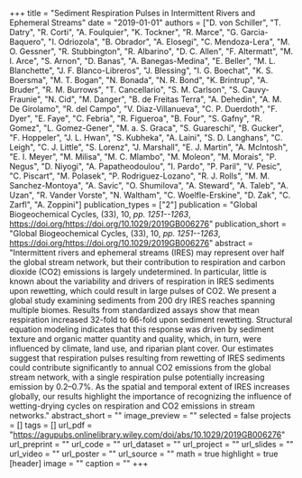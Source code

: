 +++
title = "Sediment Respiration Pulses in Intermittent Rivers and Ephemeral Streams"
date = "2019-01-01"
authors = ["D. von Schiller", "T. Datry", "R. Corti", "A. Foulquier", "K. Tockner", "R. Marce", "G. Garcia-Baquero", "I. Odriozola", "B. Obrador", "A. Elosegi", "C. Mendoza-Lera", "M. O. Gessner", "R. Stubbington", "R. Albarino", "D. C. Allen", "F. Altermatt", "M. I. Arce", "S. Arnon", "D. Banas", "A. Banegas-Medina", "E. Beller", "M. L. Blanchette", "J. F. Blanco-Libreros", "J. Blessing", "I. G. Boechat", "K. S. Boersma", "M. T. Bogan", "N. Bonada", "N. R. Bond", "K. Brintrup", "A. Bruder", "R. M. Burrows", "T. Cancellario", "S. M. Carlson", "S. Cauvy-Fraunie", "N. Cid", "M. Danger", "B. de Freitas Terra", "A. Dehedin", "A. M. De Girolamo", "R. del Campo", "V. Diaz-Villanueva", "C. P. Duerdoth", "F. Dyer", "E. Faye", "C. Febria", "R. Figueroa", "B. Four", "S. Gafny", "R. Gomez", "L. Gomez-Gener", "M. a. S. Graca", "S. Guareschi", "B. Gucker", "F. Hoppeler", "J. L. Hwan", "S. Kubheka", "A. Laini", "S. D. Langhans", "C. Leigh", "C. J. Little", "S. Lorenz", "J. Marshall", "E. J. Martin", "A. McIntosh", "E. I. Meyer", "M. Milisa", "M. C. Mlambo", "M. Moleon", "M. Morais", "P. Negus", "D. Niyogi", "A. Papatheodoulou", "I. Pardo", "P. Paril", "V. Pesic", "C. Piscart", "M. Polasek", "P. Rodriguez-Lozano", "R. J. Rolls", "M. M. Sanchez-Montoya", "A. Savic", "O. Shumilova", "A. Steward", "A. Taleb", "A. Uzan", "R. Vander Vorste", "N. Waltham", "C. Woelfle-Erskine", "D. Zak", "C. Zarfl", "A. Zoppini"]
publication_types = ["2"]
publication = "Global Biogeochemical Cycles, (33), 10, _pp. 1251--1263_, https://doi.org/https://doi.org/10.1029/2019GB006276"
publication_short = "Global Biogeochemical Cycles, (33), 10, _pp. 1251--1263_, https://doi.org/https://doi.org/10.1029/2019GB006276"
abstract = "Intermittent rivers and ephemeral streams (IRES) may represent over half the global stream network, but their contribution to respiration and carbon dioxide (CO2) emissions is largely undetermined. In particular, little is known about the variability and drivers of respiration in IRES sediments upon rewetting, which could result in large pulses of CO2. We present a global study examining sediments from 200 dry IRES reaches spanning multiple biomes. Results from standardized assays show that mean respiration increased 32-fold to 66-fold upon sediment rewetting. Structural equation modeling indicates that this response was driven by sediment texture and organic matter quantity and quality, which, in turn, were influenced by climate, land use, and riparian plant cover. Our estimates suggest that respiration pulses resulting from rewetting of IRES sediments could contribute significantly to annual CO2 emissions from the global stream network, with a single respiration pulse potentially increasing emission by 0.2–0.7%. As the spatial and temporal extent of IRES increases globally, our results highlight the importance of recognizing the influence of wetting-drying cycles on respiration and CO2 emissions in stream networks."
abstract_short = ""
image_preview = ""
selected = false
projects = []
tags = []
url_pdf = "https://agupubs.onlinelibrary.wiley.com/doi/abs/10.1029/2019GB006276"
url_preprint = ""
url_code = ""
url_dataset = ""
url_project = ""
url_slides = ""
url_video = ""
url_poster = ""
url_source = ""
math = true
highlight = true
[header]
image = ""
caption = ""
+++
